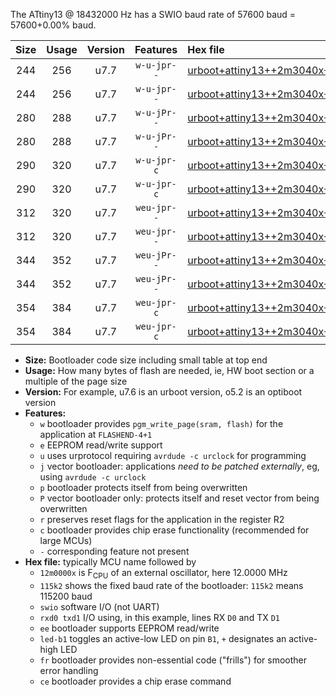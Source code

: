 The ATtiny13 @ 18432000 Hz has a SWIO baud rate of 57600 baud = 57600+0.00% baud.

|Size|Usage|Version|Features|Hex file|
|:-:|:-:|:-:|:-:|:--|
|244|256|u7.7|`w-u-jpr--`|[urboot+attiny13++2m3040x++++7k2_swio_rxb0_txb1_led+b2.hex](https://raw.githubusercontent.com/stefanrueger/urboot.hex/main/cores/microcore/attiny13/external_oscillator/fcpu++2m3040_Hz/br++++7k2_bps/urboot+attiny13++2m3040x++++7k2_swio_rxb0_txb1_led+b2.hex)|
|244|256|u7.7|`w-u-jpr--`|[urboot+attiny13++2m3040x++++7k2_swio_rxb1_txb0_led+b2.hex](https://raw.githubusercontent.com/stefanrueger/urboot.hex/main/cores/microcore/attiny13/external_oscillator/fcpu++2m3040_Hz/br++++7k2_bps/urboot+attiny13++2m3040x++++7k2_swio_rxb1_txb0_led+b2.hex)|
|280|288|u7.7|`w-u-jPr--`|[urboot+attiny13++2m3040x++++7k2_swio_rxb0_txb1_led+b2_fr.hex](https://raw.githubusercontent.com/stefanrueger/urboot.hex/main/cores/microcore/attiny13/external_oscillator/fcpu++2m3040_Hz/br++++7k2_bps/urboot+attiny13++2m3040x++++7k2_swio_rxb0_txb1_led+b2_fr.hex)|
|280|288|u7.7|`w-u-jPr--`|[urboot+attiny13++2m3040x++++7k2_swio_rxb1_txb0_led+b2_fr.hex](https://raw.githubusercontent.com/stefanrueger/urboot.hex/main/cores/microcore/attiny13/external_oscillator/fcpu++2m3040_Hz/br++++7k2_bps/urboot+attiny13++2m3040x++++7k2_swio_rxb1_txb0_led+b2_fr.hex)|
|290|320|u7.7|`w-u-jpr-c`|[urboot+attiny13++2m3040x++++7k2_swio_rxb0_txb1_led+b2_fr_ce.hex](https://raw.githubusercontent.com/stefanrueger/urboot.hex/main/cores/microcore/attiny13/external_oscillator/fcpu++2m3040_Hz/br++++7k2_bps/urboot+attiny13++2m3040x++++7k2_swio_rxb0_txb1_led+b2_fr_ce.hex)|
|290|320|u7.7|`w-u-jpr-c`|[urboot+attiny13++2m3040x++++7k2_swio_rxb1_txb0_led+b2_fr_ce.hex](https://raw.githubusercontent.com/stefanrueger/urboot.hex/main/cores/microcore/attiny13/external_oscillator/fcpu++2m3040_Hz/br++++7k2_bps/urboot+attiny13++2m3040x++++7k2_swio_rxb1_txb0_led+b2_fr_ce.hex)|
|312|320|u7.7|`weu-jpr--`|[urboot+attiny13++2m3040x++++7k2_swio_rxb0_txb1_ee_led+b2.hex](https://raw.githubusercontent.com/stefanrueger/urboot.hex/main/cores/microcore/attiny13/external_oscillator/fcpu++2m3040_Hz/br++++7k2_bps/urboot+attiny13++2m3040x++++7k2_swio_rxb0_txb1_ee_led+b2.hex)|
|312|320|u7.7|`weu-jpr--`|[urboot+attiny13++2m3040x++++7k2_swio_rxb1_txb0_ee_led+b2.hex](https://raw.githubusercontent.com/stefanrueger/urboot.hex/main/cores/microcore/attiny13/external_oscillator/fcpu++2m3040_Hz/br++++7k2_bps/urboot+attiny13++2m3040x++++7k2_swio_rxb1_txb0_ee_led+b2.hex)|
|344|352|u7.7|`weu-jPr--`|[urboot+attiny13++2m3040x++++7k2_swio_rxb0_txb1_ee_led+b2_fr.hex](https://raw.githubusercontent.com/stefanrueger/urboot.hex/main/cores/microcore/attiny13/external_oscillator/fcpu++2m3040_Hz/br++++7k2_bps/urboot+attiny13++2m3040x++++7k2_swio_rxb0_txb1_ee_led+b2_fr.hex)|
|344|352|u7.7|`weu-jPr--`|[urboot+attiny13++2m3040x++++7k2_swio_rxb1_txb0_ee_led+b2_fr.hex](https://raw.githubusercontent.com/stefanrueger/urboot.hex/main/cores/microcore/attiny13/external_oscillator/fcpu++2m3040_Hz/br++++7k2_bps/urboot+attiny13++2m3040x++++7k2_swio_rxb1_txb0_ee_led+b2_fr.hex)|
|354|384|u7.7|`weu-jpr-c`|[urboot+attiny13++2m3040x++++7k2_swio_rxb0_txb1_ee_led+b2_fr_ce.hex](https://raw.githubusercontent.com/stefanrueger/urboot.hex/main/cores/microcore/attiny13/external_oscillator/fcpu++2m3040_Hz/br++++7k2_bps/urboot+attiny13++2m3040x++++7k2_swio_rxb0_txb1_ee_led+b2_fr_ce.hex)|
|354|384|u7.7|`weu-jpr-c`|[urboot+attiny13++2m3040x++++7k2_swio_rxb1_txb0_ee_led+b2_fr_ce.hex](https://raw.githubusercontent.com/stefanrueger/urboot.hex/main/cores/microcore/attiny13/external_oscillator/fcpu++2m3040_Hz/br++++7k2_bps/urboot+attiny13++2m3040x++++7k2_swio_rxb1_txb0_ee_led+b2_fr_ce.hex)|

- **Size:** Bootloader code size including small table at top end
- **Usage:** How many bytes of flash are needed, ie, HW boot section or a multiple of the page size
- **Version:** For example, u7.6 is an urboot version, o5.2 is an optiboot version
- **Features:**
  + `w` bootloader provides `pgm_write_page(sram, flash)` for the application at `FLASHEND-4+1`
  + `e` EEPROM read/write support
  + `u` uses urprotocol requiring `avrdude -c urclock` for programming
  + `j` vector bootloader: applications *need to be patched externally*, eg, using `avrdude -c urclock`
  + `p` bootloader protects itself from being overwritten
  + `P` vector bootloader only: protects itself and reset vector from being overwritten
  + `r` preserves reset flags for the application in the register R2
  + `c` bootloader provides chip erase functionality (recommended for large MCUs)
  + `-` corresponding feature not present
- **Hex file:** typically MCU name followed by
  + `12m0000x` is F<sub>CPU</sub> of an external oscillator, here 12.0000 MHz
  + `115k2` shows the fixed baud rate of the bootloader: `115k2` means 115200 baud
  + `swio` software I/O (not UART)
  + `rxd0 txd1` I/O using, in this example, lines RX `D0` and TX `D1`
  + `ee` bootloader supports EEPROM read/write
  + `led-b1` toggles an active-low LED on pin `B1`, `+` designates an active-high LED
  + `fr` bootloader provides non-essential code ("frills") for smoother error handling
  + `ce` bootloader provides a chip erase command
